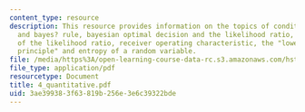 ```yaml
---
content_type: resource
description: This resource provides information on the topics of conditional probability
  and bayes? rule, bayesian optimal decision and the likelihood ratio, properties
  of the likelihood ratio, receiver operating characteristic, the "lower envelope
  principle" and entropy of a random variable.
file: /media/https%3A/open-learning-course-data-rc.s3.amazonaws.com/hst-722j-brain-mechanisms-for-hearing-and-speech-fall-2005/3ae399383f63819b256e3e6c39322bde_4_quantitative.pdf
file_type: application/pdf
resourcetype: Document
title: 4_quantitative.pdf
uid: 3ae39938-3f63-819b-256e-3e6c39322bde
---
```

